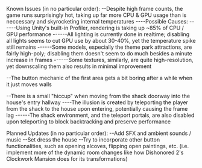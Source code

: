 Known Issues (in no particular order):
--Despite high frame counts, the game runs surprisingly hot, taking up far more CPU & GPU usage than 
  is neccessary and skyrocketing internal temperatures
----Possible Causes:
------Using Unity's built-in Profiler, rendering is taking up ~85% of CPU / GPU performance
------All lighting is currently done in realtime; disabling all lights seems to cut GPU use
      by about 30-40%, yet the temperature spike still remains
------Some models, especially the theme park attractions, are fairly high-poly; disabling them
      doesn't seem to do much besides a minute increase in frames
------Some textures, similarly, are quite high-resolution, yet downscaling them also results in
      minimal improvement

--The button mechanic of the first area gets a bit boring after a while when it just moves walls

--There is a small "hiccup" when moving from the shack doorway into the house's entry hallway
----The illusion is created by teleporting the player from the shack to the house upon entering,
    potentially causing the frame lag
------The shack environment, and the teleport portals, are also disabled upon teleporting to block
      backtracking and preserve performance


Planned Updates (in no particular order):
--Add SFX and ambient sounds / music
--Set dress the house
--Try to incorporate other button functionalities, such as opening alcoves, flipping open paintings, etc.
  (i.e. implement more of the dynamic room changes like how Dishonored 2's Clockwork Mansion does for its
  transformations)
